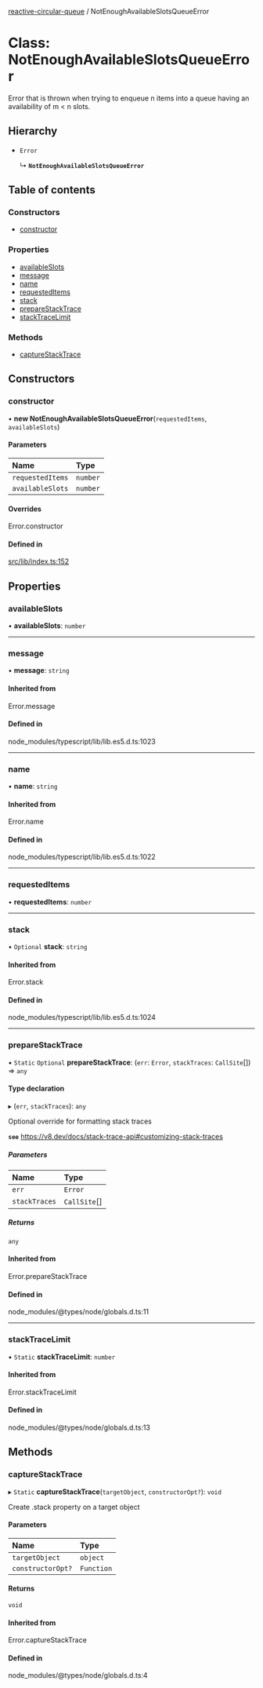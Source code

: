 [reactive-circular-queue](../README.md) / NotEnoughAvailableSlotsQueueError

# Class: NotEnoughAvailableSlotsQueueError

Error that is thrown when trying to enqueue n items into a queue having an availability of m < n slots.

## Hierarchy

- `Error`

  ↳ **`NotEnoughAvailableSlotsQueueError`**

## Table of contents

### Constructors

- [constructor](NotEnoughAvailableSlotsQueueError.md#constructor)

### Properties

- [availableSlots](NotEnoughAvailableSlotsQueueError.md#availableslots)
- [message](NotEnoughAvailableSlotsQueueError.md#message)
- [name](NotEnoughAvailableSlotsQueueError.md#name)
- [requestedItems](NotEnoughAvailableSlotsQueueError.md#requesteditems)
- [stack](NotEnoughAvailableSlotsQueueError.md#stack)
- [prepareStackTrace](NotEnoughAvailableSlotsQueueError.md#preparestacktrace)
- [stackTraceLimit](NotEnoughAvailableSlotsQueueError.md#stacktracelimit)

### Methods

- [captureStackTrace](NotEnoughAvailableSlotsQueueError.md#capturestacktrace)

## Constructors

### constructor

• **new NotEnoughAvailableSlotsQueueError**(`requestedItems`, `availableSlots`)

#### Parameters

| Name | Type |
| :------ | :------ |
| `requestedItems` | `number` |
| `availableSlots` | `number` |

#### Overrides

Error.constructor

#### Defined in

[src/lib/index.ts:152](https://github.com/cdellacqua/reactive-circular-queue.js/blob/main/src/lib/index.ts#L152)

## Properties

### availableSlots

• **availableSlots**: `number`

___

### message

• **message**: `string`

#### Inherited from

Error.message

#### Defined in

node_modules/typescript/lib/lib.es5.d.ts:1023

___

### name

• **name**: `string`

#### Inherited from

Error.name

#### Defined in

node_modules/typescript/lib/lib.es5.d.ts:1022

___

### requestedItems

• **requestedItems**: `number`

___

### stack

• `Optional` **stack**: `string`

#### Inherited from

Error.stack

#### Defined in

node_modules/typescript/lib/lib.es5.d.ts:1024

___

### prepareStackTrace

▪ `Static` `Optional` **prepareStackTrace**: (`err`: `Error`, `stackTraces`: `CallSite`[]) => `any`

#### Type declaration

▸ (`err`, `stackTraces`): `any`

Optional override for formatting stack traces

**`see`** https://v8.dev/docs/stack-trace-api#customizing-stack-traces

##### Parameters

| Name | Type |
| :------ | :------ |
| `err` | `Error` |
| `stackTraces` | `CallSite`[] |

##### Returns

`any`

#### Inherited from

Error.prepareStackTrace

#### Defined in

node_modules/@types/node/globals.d.ts:11

___

### stackTraceLimit

▪ `Static` **stackTraceLimit**: `number`

#### Inherited from

Error.stackTraceLimit

#### Defined in

node_modules/@types/node/globals.d.ts:13

## Methods

### captureStackTrace

▸ `Static` **captureStackTrace**(`targetObject`, `constructorOpt?`): `void`

Create .stack property on a target object

#### Parameters

| Name | Type |
| :------ | :------ |
| `targetObject` | `object` |
| `constructorOpt?` | `Function` |

#### Returns

`void`

#### Inherited from

Error.captureStackTrace

#### Defined in

node_modules/@types/node/globals.d.ts:4
